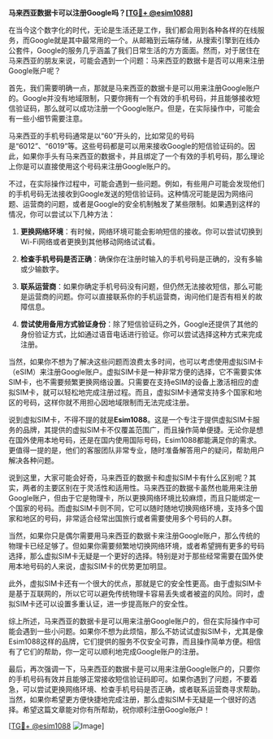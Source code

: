 **马来西亚数据卡可以注册Google吗？[[TG💪+ @esim1088](https://t.me/s/esim1088)]**

在当今这个数字化的时代，无论是生活还是工作，我们都会用到各种各样的在线服务，而Google就是其中最常用的一个。从邮箱到云端存储，从搜索引擎到在线办公套件，Google的服务几乎涵盖了我们日常生活的方方面面。然而，对于居住在马来西亚的朋友来说，可能会遇到一个问题：马来西亚的数据卡是否可以用来注册Google账户呢？

首先，我们需要明确一点，那就是马来西亚的数据卡是可以用来注册Google账户的。Google并没有地域限制，只要你拥有一个有效的手机号码，并且能够接收短信验证码，那么就可以成功注册一个Google账户。但是，在实际操作中，可能会有一些小细节需要注意。

马来西亚的手机号码通常是以“60”开头的，比如常见的号码是“6012”、“6019”等。这些号码都是可以用来接收Google的短信验证码的。因此，如果你手头有马来西亚的数据卡，并且绑定了一个有效的手机号码，那么理论上你是可以直接使用这个号码来注册Google账户的。

不过，在实际操作过程中，可能会遇到一些问题。例如，有些用户可能会发现他们的手机号码无法接收到Google发送的短信验证码。这种情况可能是因为网络问题、运营商的问题，或者是Google的安全机制触发了某些限制。如果遇到这样的情况，你可以尝试以下几种方法：

1. **更换网络环境**：有时候，网络环境可能会影响短信的接收。你可以尝试切换到Wi-Fi网络或者更换到其他移动网络试试看。
   
2. **检查手机号码是否正确**：确保你在注册时输入的手机号码是正确的，没有多输或少输数字。

3. **联系运营商**：如果你确定手机号码没有问题，但仍然无法接收短信，那么可能是运营商的问题。你可以直接联系你的手机运营商，询问他们是否有相关的故障信息。

4. **尝试使用备用方式验证身份**：除了短信验证码之外，Google还提供了其他的身份验证方式，比如通过语音电话进行验证。你可以尝试选择这种方式来完成注册。

当然，如果你不想为了解决这些问题而浪费太多时间，也可以考虑使用虚拟SIM卡（eSIM）来注册Google账户。虚拟SIM卡是一种非常方便的选择，它不需要实体SIM卡，也不需要频繁更换网络设置。只需要在支持eSIM的设备上激活相应的虚拟SIM卡，就可以轻松地完成注册过程。而且，虚拟SIM卡通常支持多个国家和地区的号码，这样你就不用担心因地域限制而无法完成注册。

说到虚拟SIM卡，不得不提的就是**Esim1088**。这是一个专注于提供虚拟SIM卡服务的品牌，其提供的虚拟SIM卡不仅覆盖范围广，而且操作简单便捷。无论你是想在国外使用本地号码，还是在国内使用国际号码，Esim1088都能满足你的需求。更值得一提的是，他们的客服团队非常专业，随时准备解答用户的疑问，帮助用户解决各种问题。

说到这里，大家可能会好奇，马来西亚的数据卡和虚拟SIM卡有什么区别呢？其实，两者的主要区别在于灵活性和适用性。马来西亚的数据卡虽然也能用来注册Google账户，但由于它是物理卡，所以更换网络环境比较麻烦，而且只能绑定一个国家的号码。而虚拟SIM卡则不同，它可以随时随地切换网络环境，支持多个国家和地区的号码，非常适合经常出国旅行或者需要使用多个号码的人群。

当然，如果你只是偶尔需要用马来西亚的数据卡来注册Google账户，那么传统的物理卡已经足够了。但如果你需要频繁地切换网络环境，或者希望拥有更多的号码选择，那么虚拟SIM卡无疑是一个更好的选择。特别是对于那些经常需要在国外使用本地号码的人来说，虚拟SIM卡的优势更加明显。

此外，虚拟SIM卡还有一个很大的优点，那就是它的安全性更高。由于虚拟SIM卡是基于互联网的，所以它可以避免传统物理卡容易丢失或者被盗的风险。同时，虚拟SIM卡还可以设置多重认证，进一步提高账户的安全性。

综上所述，马来西亚的数据卡是可以用来注册Google账户的，但在实际操作中可能会遇到一些小问题。如果你不想为此烦恼，那么不妨试试虚拟SIM卡，尤其是像Esim1088这样的品牌，它们提供的服务不仅安全可靠，而且操作简单方便。相信有了它们的帮助，你一定可以顺利地完成Google账户的注册。

最后，再次强调一下，马来西亚的数据卡是可以用来注册Google账户的，只要你的手机号码有效并且能够正常接收短信验证码即可。如果你遇到了问题，不要着急，可以尝试更换网络环境、检查手机号码是否正确，或者联系运营商寻求帮助。当然，如果你希望更方便快捷地完成注册，那么虚拟SIM卡无疑是一个很好的选择。希望这篇文章能对你有所帮助，祝你顺利注册Google账户！

[[TG💪+ @esim1088](https://t.me/s/esim1088) ![Image](https://i.postimg.cc/4NQfJmqS/Snipaste-2025-05-13-00-14-12.png)]